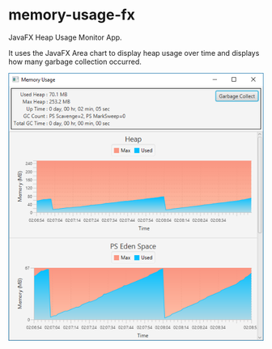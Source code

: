 # memory-usage-fx
JavaFX Heap Usage Monitor App. 

It uses the JavaFX Area chart to display heap usage over time and
displays how many garbage collection occurred.


![Alt text](screenshot.png?raw=true "Optional Title")